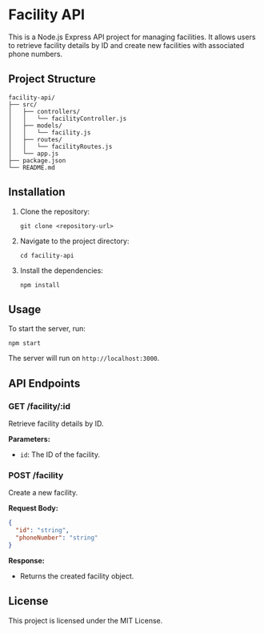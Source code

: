 # Facility API

This is a Node.js Express API project for managing facilities. It allows users to retrieve facility details by ID and create new facilities with associated phone numbers.

## Project Structure

```
facility-api/
├── src/
│   ├── controllers/
│   │   └── facilityController.js
│   ├── models/
│   │   └── facility.js
│   ├── routes/
│   │   └── facilityRoutes.js
│   └── app.js
├── package.json
└── README.md
```

## Installation

1. Clone the repository:
   ```
   git clone <repository-url>
   ```
2. Navigate to the project directory:
   ```
   cd facility-api
   ```
3. Install the dependencies:
   ```
   npm install
   ```

## Usage

To start the server, run:
```
npm start
```

The server will run on `http://localhost:3000`.

## API Endpoints

### GET /facility/:id

Retrieve facility details by ID.

**Parameters:**
- `id`: The ID of the facility.

### POST /facility

Create a new facility.

**Request Body:**
```json
{
  "id": "string",
  "phoneNumber": "string"
}
```

**Response:**
- Returns the created facility object.

## License

This project is licensed under the MIT License.